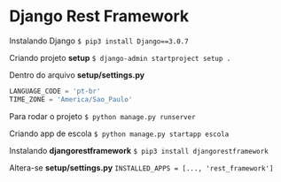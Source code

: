 # Django Rest Framework

Instalando Django
`$ pip3 install Django==3.0.7`

Criando projeto **setup**
`$ django-admin startproject setup .`

Dentro do arquivo **setup/settings.py**
```python
LANGUAGE_CODE = 'pt-br'
TIME_ZONE = 'America/Sao_Paulo'
```
Para rodar o projeto
`$ python manage.py runserver`

Criando app de escola
`$ python manage.py startapp escola`

Instalando **djangorestframework**
`$ pip3 install djangorestframework`

Altera-se **setup/settings.py**
`INSTALLED_APPS = [..., 'rest_framework']`